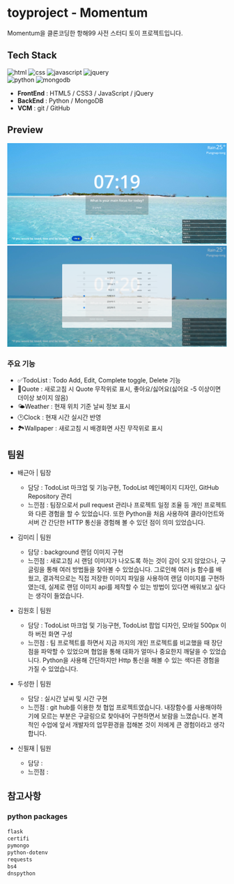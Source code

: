 # toyproject - Momentum
  
Momentum을 클론코딩한 항해99 사전 스터디 토이 프로젝트입니다.  
  
## Tech Stack
  
![html](https://img.shields.io/badge/HTML-5-orange) ![css](https://img.shields.io/badge/CSS-3-blue) ![javascript](https://img.shields.io/badge/JavaScript-%201.7-yellow) ![jquery](https://img.shields.io/badge/jQuery-1.12.4-lightblue)  
![python](https://img.shields.io/badge/Python-3.8.6-darkblue) ![mongodb](https://img.shields.io/badge/MongoDB-5.0.6%20-green)
  
- **FrontEnd** : HTML5 / CSS3 / JavaScript / jQuery  
- **BackEnd** : Python / MongoDB  
- **VCM** : git / GitHub  
      
## Preview
  
![toyproject-preview-01](./assets/toy-preview-01.png)
![toyproject-preview-02](./assets/toy-preview-02.png)
  
### 주요 기능
  
- ✅TodoList : Todo Add, Edit, Complete toggle, Delete 기능  
- 💭Quote : 새로고침 시 Quote 무작위로 표시, 좋아요/싫어요(싫어요 -5 이상이면 더이상 보이지 않음)  
- 🌤️Weather : 현재 위치 기준 날씨 정보 표시  
- 🕑Clock : 현재 시간 실시간 반영  
- 🏞️Wallpaper : 새로고침 시 배경화면 사진 무작위로 표시  
  
## 팀원
  
- 배근아 | 팀장  
  - 담당 : TodoList 마크업 및 기능구현, TodoList 메인페이지 디자인, GitHub Repository 관리   
  - 느낀점 : 팀장으로서 pull request 관리나 프로젝트 일정 조율 등 개인 프로젝트와 다른 경험을 할 수 있었습니다. 또한 Python을 처음 사용하여 클라이언트와 서버 간 간단한 HTTP 통신을 경험해 볼 수 있던 점이 의미 있었습니다.  

- 김미리 | 팀원
  - 담당 : background 랜덤 이미지 구현
  - 느낀점 : 새로고침 시 랜덤 이미지가 나오도록 하는 것이 감이 오지 않았으나, 구글링을 통해 여러 방법들을 찾아볼 수 있었습니다. 그로인해 여러 js 함수를 배웠고, 결과적으로는 직접 저장한 이미지 파일을 사용하여 랜덤 이미지를 구현하였는데, 실제로 랜덤 이미지 api를 제작할 수 있는 방법이 있다면 배워보고 싶다는 생각이 들었습니다.

- 김원호 | 팀원
  - 담당 : TodoList 마크업 및 기능구현, TodoList 팝업 디자인, 모바일 500px 이하 버전 화면 구성
  - 느낀점 : 팀 프로젝트를 하면서 지금 까지의 개인 프로젝트를 비교했을 때 장단점을 파악할 수 있었으며 협업을 통해 대화가 얼마나 중요한지 깨달을 수 있었습니다. Python을 사용해 간단하지만 Http 통신을 해볼 수 있는 색다른 경험을 가질 수 있었습니다.

- 두성한 | 팀원
  - 담당 : 실시간 날씨 및 시간 구현
  - 느낀점 : git hub를 이용한 첫 협업 프로젝트였습니다. 내장함수를 사용해야하기에 모르는 부분은 구글링으로 찾아내어 구현하면서 보람을 느꼈습니다. 본격적인 수업에 앞서 개발자의 업무환경을 접해본 것이 저에게 큰 경험이라고 생각합니다. 

- 신필재 | 팀원
  - 담당 : 
  - 느낀점 : 


## 참고사항

### python packages

```text
flask
certifi          
pymongo            
python-dotenv      
requests    
bs4   
dnspython   
```
